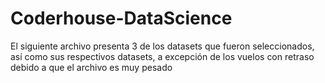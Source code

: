 # Coderhouse-DataScience

El siguiente archivo presenta 3 de los datasets que fueron seleccionados, así como sus respectivos datasets, a excepción de los vuelos con retraso debido a que el archivo es muy pesado
